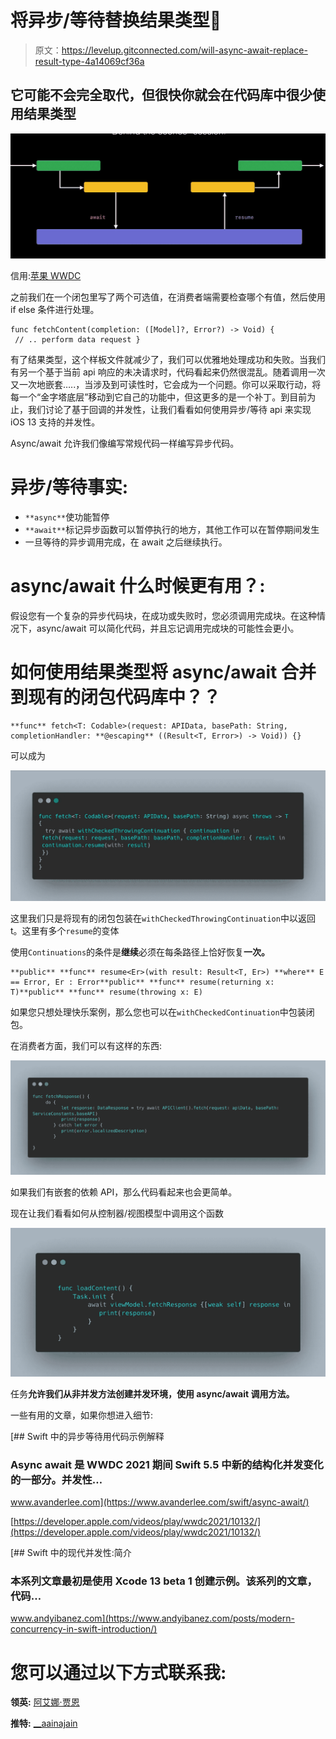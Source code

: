 # 将异步/等待替换结果类型🤔

> 原文：<https://levelup.gitconnected.com/will-async-await-replace-result-type-4a14069cf36a>

## 它可能不会完全取代，但很快你就会在代码库中很少使用结果类型

![](img/32ea9e9d3b79069919e45df8ba710aa0.png)

信用:[苹果 WWDC](https://developer.apple.com/videos/play/wwdc2021/10132/)

之前我们在一个闭包里写了两个可选值，在消费者端需要检查哪个有值，然后使用 if else 条件进行处理。

```
func fetchContent(completion: ([Model]?, Error?) -> Void) {    
 // .. perform data request }
```

有了结果类型，这个样板文件就减少了，我们可以优雅地处理成功和失败。当我们有另一个基于当前 api 响应的未决请求时，代码看起来仍然很混乱。随着调用一次又一次地嵌套…..，当涉及到可读性时，它会成为一个问题。你可以采取行动，将每一个“金字塔底层”移动到它自己的功能中，但这更多的是一个补丁。到目前为止，我们讨论了基于回调的并发性，让我们看看如何使用异步/等待 api 来实现 iOS 13 支持的并发性。

Async/await 允许我们像编写常规代码一样编写异步代码。

# 异步/等待事实:

*   `**async**`使功能暂停
*   `**await**`标记异步函数可以暂停执行的地方，其他工作可以在暂停期间发生
*   一旦等待的异步调用完成，在 await 之后继续执行。

# **async/await 什么时候更有用？:**

假设您有一个复杂的异步代码块，在成功或失败时，您必须调用完成块。在这种情况下，async/await 可以简化代码，并且忘记调用完成块的可能性会更小。

# 如何使用结果类型将 async/await 合并到现有的闭包代码库中？？

```
**func** fetch<T: Codable>(request: APIData, basePath: String, completionHandler: **@escaping** ((Result<T, Error>) -> Void)) {}
```

可以成为

![](img/9f2d62c22c5e42411ca054f75b5583c6.png)

这里我们只是将现有的闭包包装在`withCheckedThrowingContinuation`中以返回 t。这里有多个`resume`的变体

使用`Continuations`的条件是**继续**必须在每条路径上恰好恢复**一次。**

```
**public** **func** resume<Er>(with result: Result<T, Er>) **where** E == Error, Er : Error**public** **func** resume(returning x: T)**public** **func** resume(throwing x: E)
```

如果您只想处理快乐案例，那么您也可以在`withCheckedContinuation`中包装闭包。

在消费者方面，我们可以有这样的东西:

![](img/6f755c5cfa691d5877452a2a0072f70d.png)

如果我们有嵌套的依赖 API，那么代码看起来也会更简单。

现在让我们看看如何从控制器/视图模型中调用这个函数

![](img/86df1f85ae2e31cb134dec290453c7ab.png)

任务**允许我们从非并发方法创建并发环境，使用 async/await 调用方法。**

一些有用的文章，如果你想进入细节:

[](https://www.avanderlee.com/swift/async-await/) [## Swift 中的异步等待用代码示例解释

### Async await 是 WWDC 2021 期间 Swift 5.5 中新的结构化并发变化的一部分。并发性…

www.avanderlee.com](https://www.avanderlee.com/swift/async-await/) 

[https://developer.apple.com/videos/play/wwdc2021/10132/](https://developer.apple.com/videos/play/wwdc2021/10132/)

 [## Swift 中的现代并发性:简介

### 本系列文章最初是使用 Xcode 13 beta 1 创建示例。该系列的文章，代码…

www.andyibanez.com](https://www.andyibanez.com/posts/modern-concurrency-in-swift-introduction/) 

# 您可以通过以下方式联系我:

**领英:** [阿艾娜·贾恩](https://www.linkedin.com/in/aaina-jain/)

**推特:** [__aainajain](https://twitter.com/__aainajain)